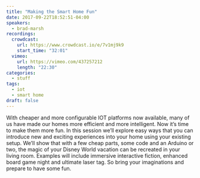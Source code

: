 ```yaml
---
title: "Making the Smart Home Fun"
date: 2017-09-22T18:52:51-04:00
speakers:
  - brad-marsh
recordings:
  crowdcast:
    url: https://www.crowdcast.io/e/7v1mj9k9
    start_time: "32:01"
  vimeo:
    url: https://vimeo.com/437257212
    length: "22:30"
categories:
  - stuff
tags:
  - iot
  - smart home
draft: false
---
```


With cheaper and more configurable IOT platforms now available, many of us have made our homes more efficient and more intelligent.  Now it’s time to make them more fun.  In this session we’ll explore easy ways that you can introduce new and exciting experiences into your home using your existing setup.  We’ll show that with a few cheap parts,  some code and an Arduino or two, the magic of your Disney World vacation can be recreated in your living room.  Examples will include immersive interactive fiction, enhanced board game night and ultimate laser tag.  So bring your imaginations and prepare to have some fun.
